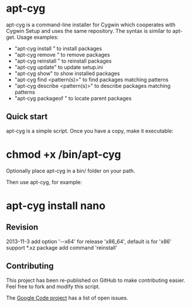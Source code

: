 apt-cyg
=======

apt-cyg is a command-line installer for Cygwin which cooperates with Cygwin Setup and uses the same repository. The syntax is similar to apt-get. Usage examples:

* "apt-cyg install <package names>" to install packages
* "apt-cyg remove <package names>" to remove packages
* "apt-cyg reinstall <package names>" to reinstall packages
* "apt-cyg update" to update setup.ini
* "apt-cyg show" to show installed packages
* "apt-cyg find <pattern(s)>" to find packages matching patterns
* "apt-cyg describe <pattern(s)>" to describe packages matching patterns
* "apt-cyg packageof <commands or files>" to locate parent packages 

Quick start
-----------

apt-cyg is a simple script. Once you have a copy, make it executable:

  # chmod +x /bin/apt-cyg

Optionally place apt-cyg in a bin/ folder on your path.

Then use apt-cyg, for example:

  # apt-cyg install nano

Revision
------------

2013-11-3
add option '--x64' for release 'x86_64', default is for 'x86'
support *.xz package
add command 'reinstall'

Contributing
------------

This project has been re-published on GitHub to make contributing easier. Feel free to fork and modify this script.

The [Google Code project](https://code.google.com/p/apt-cyg/) has a list of open issues.
